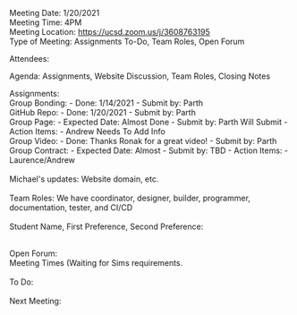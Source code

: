 Meeting Date: 1/20/2021 <br />
Meeting Time: 4PM <br />
Meeting Location: https://ucsd.zoom.us/j/3608763195 <br />
Type of Meeting: Assignments To-Do, Team Roles, Open Forum <br />

Attendees: <br /> 

Agenda: Assignments, Website Discussion, Team Roles, Closing Notes <br />

Assignments:  <br />
Group Bonding: - Done: 1/14/2021 - Submit by: Parth <br />
GitHub Repo: - Done: 1/20/2021 - Submit by: Parth <br />
Group Page: - Expected Date: Almost Done - Submit by: Parth Will Submit - Action Items: - Andrew Needs To Add Info  <br />
Group Video: - Done: Thanks Ronak for a great video! - Submit by: Parth  <br />
Group Contract: - Expected Date: Almost - Submit by: TBD - Action Items: - Laurence/Andrew <br />
<br />
Michael's updates: Website domain, etc. <br />
<br />
Team Roles: We have coordinator, designer, builder, programmer, documentation, tester, and CI/CD <br />
<br />
Student Name, First Preference, Second Preference: <br />


<br />
Open Forum: <br />
Meeting Times (Waiting for Sims requirements. <br />
<br />
To Do: <br />

<br />
Next Meeting: <br /> 